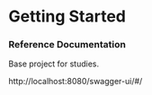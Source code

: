 # Getting Started

### Reference Documentation

Base project for studies.

http://localhost:8080/swagger-ui/#/